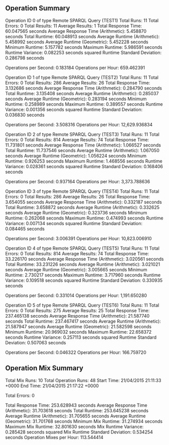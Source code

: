 Operation Summary
-----------------

Operation ID 0 of type Remote SPARQL Query (TEST1)
Total Runs: 11
Total Errors: 0
Total Results: 11
Average Results: 1
Total Response Time: 60.047565 seconds
Average Response Time (Arithmetic): 5.458870 seconds
Total Runtime: 60.048913 seconds
Average Runtime (Arithmetic): 5.458992 seconds
Average Runtime (Geometric): 5.452228 seconds
Minimum Runtime: 5.157782 seconds
Maximum Runtime: 5.986591 seconds
Runtime Variance: 0.082253 seconds squared
Runtime Standard Deviation: 0.286798 seconds

Operations per Second: 0.183184
Operations per Hour: 659.462391

Operation ID 1 of type Remote SPARQL Query (TEST2)
Total Runs: 11
Total Errors: 0
Total Results: 286
Average Results: 26
Total Response Time: 3.132686 seconds
Average Response Time (Arithmetic): 0.284790 seconds
Total Runtime: 3.135408 seconds
Average Runtime (Arithmetic): 0.285037 seconds
Average Runtime (Geometric): 0.283194 seconds
Minimum Runtime: 0.258989 seconds
Maximum Runtime: 0.389557 seconds
Runtime Variance: 0.001356 seconds squared
Runtime Standard Deviation: 0.036830 seconds

Operations per Second: 3.508316
Operations per Hour: 12,629.936834

Operation ID 2 of type Remote SPARQL Query (TEST3)
Total Runs: 11
Total Errors: 0
Total Results: 814
Average Results: 74
Total Response Time: 11.731801 seconds
Average Response Time (Arithmetic): 1.066527 seconds
Total Runtime: 11.737546 seconds
Average Runtime (Arithmetic): 1.067050 seconds
Average Runtime (Geometric): 1.056224 seconds
Minimum Runtime: 0.926253 seconds
Maximum Runtime: 1.468556 seconds
Runtime Variance: 0.028361 seconds squared
Runtime Standard Deviation: 0.168406 seconds

Operations per Second: 0.937164
Operations per Hour: 3,373.788636

Operation ID 3 of type Remote SPARQL Query (TEST4)
Total Runs: 11
Total Errors: 0
Total Results: 286
Average Results: 26
Total Response Time: 3.654055 seconds
Average Response Time (Arithmetic): 0.332187 seconds
Total Runtime: 3.658872 seconds
Average Runtime (Arithmetic): 0.332625 seconds
Average Runtime (Geometric): 0.323736 seconds
Minimum Runtime: 0.262068 seconds
Maximum Runtime: 0.474993 seconds
Runtime Variance: 0.007134 seconds squared
Runtime Standard Deviation: 0.084465 seconds

Operations per Second: 3.006391
Operations per Hour: 10,823.006910

Operation ID 4 of type Remote SPARQL Query (TEST5)
Total Runs: 11
Total Errors: 0
Total Results: 814
Average Results: 74
Total Response Time: 33.226170 seconds
Average Response Time (Arithmetic): 3.020561 seconds
Total Runtime: 33.231226 seconds
Average Runtime (Arithmetic): 3.021021 seconds
Average Runtime (Geometric): 3.005665 seconds
Minimum Runtime: 2.730217 seconds
Maximum Runtime: 3.717960 seconds
Runtime Variance: 0.109518 seconds squared
Runtime Standard Deviation: 0.330935 seconds

Operations per Second: 0.331014
Operations per Hour: 1,191.650280

Operation ID 5 of type Remote SPARQL Query (TEST6)
Total Runs: 11
Total Errors: 0
Total Results: 275
Average Results: 25
Total Response Time: 237.465138 seconds
Average Response Time (Arithmetic): 21.587740 seconds
Total Runtime: 237.467417 seconds
Average Runtime (Arithmetic): 21.587947 seconds
Average Runtime (Geometric): 21.582598 seconds
Minimum Runtime: 20.969032 seconds
Maximum Runtime: 22.658372 seconds
Runtime Variance: 0.257113 seconds squared
Runtime Standard Deviation: 0.507063 seconds

Operations per Second: 0.046322
Operations per Hour: 166.759720

Operation Mix Summary
---------------------

Total Mix Runs: 10
Total Operation Runs: 48
Start Time: 21/04/2015 21:11:33 +0000
End Time: 21/04/2015 21:17:22 +0000

Total Errors: 0

Total Response Time: 253.628943 seconds
Average Response Time (Arithmetic): 31.703618 seconds
Total Runtime: 253.645238 seconds
Average Runtime (Arithmetic): 31.705655 seconds
Average Runtime (Geometric): 31.701768 seconds
Minimum Mix Runtime: 31.274934 seconds
Maximum Mix Runtime: 32.801630 seconds
Mix Runtime Variance: 0.285428 seconds squared
Mix Runtime Standard Deviation: 0.534254 seconds
Operation Mixes per Hour: 113.544414
